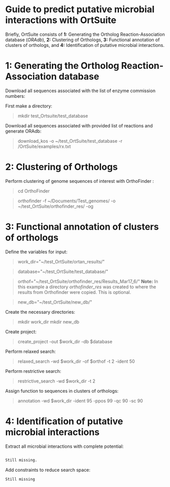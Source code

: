 Guide to predict putative microbial interactions with OrtSuite
====

Briefly, OrtSuite consists of **1:** Generating the Ortholog Reaction-Association database (*ORAdb*), **2:** Clustering of Orthologs, **3:** Functional annotation of clusters of orthologs, and **4:** Identification of putative microbial interactions.


1: Generating the Ortholog Reaction-Association database
====

Download all sequences associated with the list of enzyme commission numbers:

First make a directory: 

>mkdir test_Ortsuite/test_database

Download all sequences associated with provided list of reactions and generate ORAdb:
>download_kos -o ~/test_OrtSuite/test_database -r /OrtSuite/examples/rx.txt


2: Clustering of Orthologs
====

Perform clustering of genome sequences of interest with OrthoFinder :

>cd OrthoFinder

>orthofinder -f ~/Documents/Test_genomes/ -o ~/test_OrtSuite/orthofinder_res/ -og


3: Functional annotation of clusters of orthologs
====


Define the variables for input:

>work_dir="~/test_OrtSuite/ortan_results/"

>database="~/test_OrtSuite/test_database/"

>orthof="~/test_OrtSuite/orthofinder_res/Results_Mar17_6/"
**Note:** In this example a directory *orthofinder_res* was created to where the results from Orthofinder were copied. This is optional. 

>new_db="~/test_OrtSuite/new_db/"

Create the necessary directories:
>mkdir work_dir
>mkdir new_db

Create project:
>create_project -out $work_dir -db $database
 
Perform relaxed search:
>relaxed_search -wd $work_dir -of $orthof -t 2 -ident 50

Perform restrictive search:
>restrictive_search -wd $work_dir -t 2

Assign function to sequences in clusters of orthologs:
>annotation -wd $work_dir -ident 95 -ppos 99 -qc 90 -sc 90


4: Identification of putative microbial interactions
====

Extract all microbial interactions with complete potential:
```bash

Still missing.

```
Add constraints to reduce search space:

```
Still missing
```
